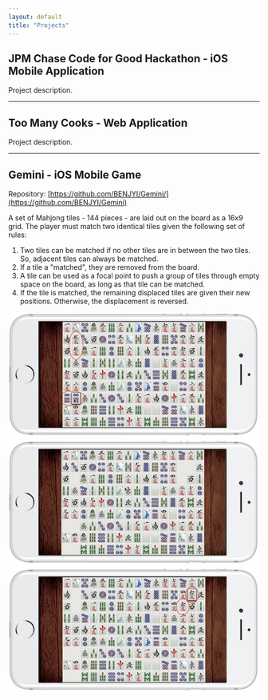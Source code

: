 ```yaml
---
layout: default
title: "Projects"
---
```


## JPM Chase Code for Good Hackathon - iOS Mobile Application

Project description.

---

## Too Many Cooks - Web Application

Project description.

---

## Gemini - iOS Mobile Game

Repository: [https://github.com/BENJYI/Gemini/](https://github.com/BENJYI/Gemini)

A set of Mahjong tiles - 144 pieces - are laid out on the board as a 16x9 grid. The player must match two identical tiles given the following set of rules:
1. Two tiles can be matched if no other tiles are in between the two tiles. So, adjacent tiles can always be matched.
2. If a tile a "matched", they are removed from the board.
3. A tile can be used as a focal point to push a group of tiles through empty space on the board, as long as that tile can be matched.
4. If the tile is matched, the remaining displaced tiles are given their new positions. Otherwise, the displacement is reversed.

<img class="test-img" src="./images/mockup-1.png">
<img class="test-img" src="./images/mockup-2.png">
<img class="test-img" src="./images/mockup-3.png">
